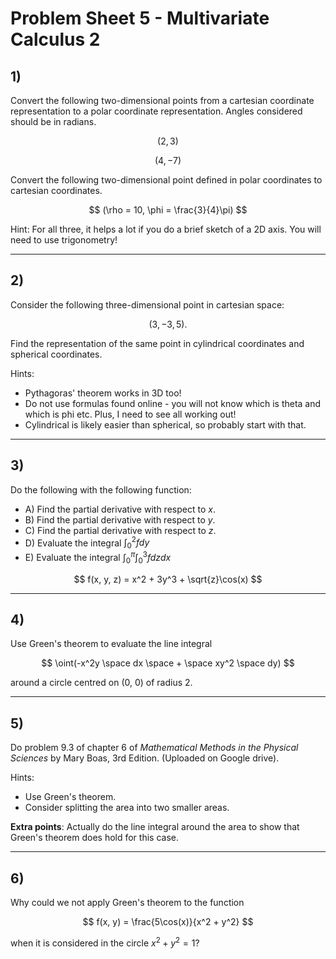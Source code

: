 # Problem Sheet 5 - Multivariate Calculus 2

## 1)
Convert the following two-dimensional points from a cartesian coordinate representation to a polar coordinate representation. Angles considered should be in radians.

$$
(2, 3)
$$

$$
(4, -7)
$$

Convert the following two-dimensional point defined in polar coordinates to cartesian coordinates.

$$
(\rho = 10, \phi = \frac{3}{4}\pi)
$$

Hint: For all three, it helps a lot if you do a brief sketch of a 2D axis. You will need to use trigonometry!

---
## 2)

Consider the following three-dimensional point in cartesian space:

$$
(3, -3, 5).
$$

Find the representation of the same point in cylindrical coordinates and spherical coordinates.

Hints:
- Pythagoras' theorem works in 3D too!
- Do not use formulas found online - you will not know which is theta and which is phi etc. Plus, I need to see all working out!
- Cylindrical is likely easier than spherical, so probably start with that.

---
## 3)

Do the following with the following function:
- A) Find the partial derivative with respect to $x$.
- B) Find the partial derivative with respect to $y$.
- C) Find the partial derivative with respect to $z$.
- D) Evaluate the integral $\int_0^2 f dy$
- E) Evaluate the integral $\int_0^\pi \int_0^3 f dz dx$

$$
f(x, y, z) = x^2 + 3y^3 + \sqrt{z}\cos(x)
$$

---
## 4)

Use Green's theorem to evaluate the line integral

$$
\oint(-x^2y \space dx \space + \space xy^2 \space dy)
$$

around a circle centred on (0, 0) of radius 2.


---
## 5)
Do problem 9.3 of chapter 6 of *Mathematical Methods in the Physical Sciences* by Mary Boas, 3rd Edition. (Uploaded on Google drive).

Hints:
- Use Green's theorem.
- Consider splitting the area into two smaller areas.
  
**Extra points**:
Actually do the line integral around the area to show that Green's theorem does hold for this case.

---
## 6)

Why could we not apply Green's theorem to the function

$$
f(x, y) = \frac{5\cos(x)}{x^2 + y^2}
$$

when it is considered in the circle $x^2 + y^2 = 1$?
